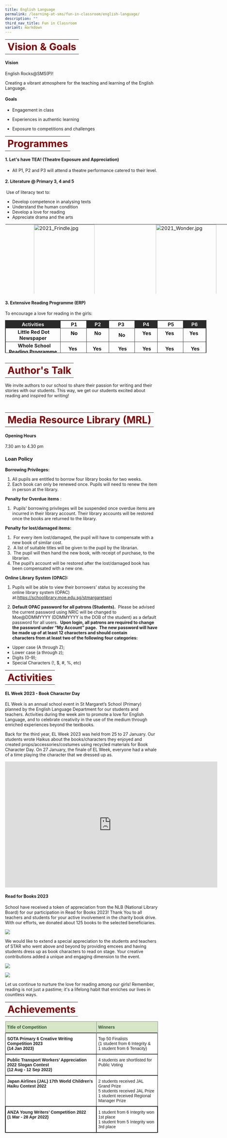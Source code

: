 ```yaml
---
title: English Language
permalink: /learning-at-sms/fun-in-classroom/english-language/
description: ""
third_nav_title: Fun in Classroom
variant: markdown
---
```

<table>
	<tbody><tr>
		<th><font size="6" color="maroon">
     Vision &amp; Goals
 </font></th>
</tr>
	<tr>
</tr>
</tbody></table>

#### **Vision**

English Rocks@SMS(P)!

Creating a vibrant atmosphere for the teaching and learning of the English Language.

#### **Goals**

* Engagement in class

* Experiences in authentic learning

* Exposure to competitions and challenges&nbsp;

  
<table>
	<tbody><tr>
		<th><font size="6" color="maroon">
     Programmes
 </font></th>
</tr>
	<tr>
</tr>
</tbody></table>

#### **1\. Let's have TEA! (Theatre Exposure and Appreciation)**

*   All P1, P2 and P3 will attend a theatre performance catered to their level.

  

#### **2. Literature @ Primary 3, 4 and 5**

&nbsp;Use of literacy text to:

*   Develop competence in analysing texts
*   Understand the human condition
*   Develop a love for reading
*   Appreciate drama and the arts

  

<table style="margin: auto; outline: 0px; padding: 0px; border-collapse: collapse; clear: both; border: 1px solid transparent; table-layout: fixed; width: 806.693px; height: 231px;" class="ives_tab_kosong ive_eobj_center" border="1"><tbody style="margin: 0px; outline: 0px; padding: 0px;"><tr style="margin: 0px; outline: 0px; padding: 0px;"><td style="margin: 0px; outline: 0px; padding: 0px 15px 15px 0px; vertical-align: top; width: 387.096px;"><img style="margin: auto; outline: 0px; padding: 0px; border: none; max-width: 100%; clear: both; display: block; width: 200px; height: 250px;" class="ive_eobj_center" alt="2021_Frindle.jpg" src="/images/2021_Frindle.jpg"></td><td style="margin: 0px; outline: 0px; padding: 0px 15px 15px 0px; vertical-align: top; width: 387.096px;"><img style="margin: auto; outline: 0px; padding: 0px; border: none; max-width: 100%; clear: both; display: block; width: 200px; height: 250px;" class="ive_eobj_center" alt="2021_Wonder.jpg" src="/images/2021_Wonder.jpg"></td></tr></tbody></table>

  
   

#### **3. Extensive Reading Programme (ERP)**

To encourage a love for reading in the girls:

<table style="margin: auto; outline: 0px; padding: 0px; clear: both; border: 1px solid rgb(42, 42, 42); border-spacing: 1px; border-collapse: collapse; width: 664px; height: 108px;" class="iveo_table ives_tab_dark ive_eobj_center"><tbody style="margin: 0px; outline: 0px; padding: 0px;"><tr style="margin: 0px; outline: 0px; padding: 0px;"><th style="margin: 0px; outline: 0px; padding: 2px; text-align: center; background-color: rgb(42, 42, 42); color: rgb(238, 238, 238); border: 1px solid rgb(42, 42, 42); width: 185px;">Activities</th><td style="margin: 0px; outline: 0px; padding: 2px; text-align: center; border: 1px solid rgb(42, 42, 42); width: 87px;"><b style="margin: 0px; outline: 0px; padding: 0px;">&nbsp;P1</b></td><th style="margin: 0px; outline: 0px; padding: 2px; text-align: center; background-color: rgb(42, 42, 42); color: rgb(238, 238, 238); border: 1px solid rgb(42, 42, 42); width: 73px;">P2</th><td style="margin: 0px; outline: 0px; padding: 2px; text-align: center; border: 1px solid rgb(42, 42, 42); width: 85px;"><b style="margin: 0px; outline: 0px; padding: 0px;">P3&nbsp;</b></td><th style="margin: 0px; outline: 0px; padding: 2px; text-align: center; background-color: rgb(42, 42, 42); color: rgb(238, 238, 238); border: 1px solid rgb(42, 42, 42); width: 74px;">P4</th><td style="margin: 0px; outline: 0px; padding: 2px; text-align: center; border: 1px solid rgb(42, 42, 42); width: 85px;"><b style="margin: 0px; outline: 0px; padding: 0px;">&nbsp;P5</b></td><th style="margin: 0px; outline: 0px; padding: 2px; text-align: center; background-color: rgb(42, 42, 42); color: rgb(238, 238, 238); border: 1px solid rgb(42, 42, 42); width: 74px;">P6</th></tr><tr style="margin: 0px; outline: 0px; padding: 0px;"><td style="margin: 0px; outline: 0px; padding: 2px; text-align: center; border: 1px solid rgb(42, 42, 42);"><b style="margin: 0px; outline: 0px; padding: 0px;">&nbsp;Little Red Dot Newspaper</b></td><td style="margin: 0px; outline: 0px; padding: 2px; text-align: center; border: 1px solid rgb(42, 42, 42); width: 60px;"><p style="margin: 0px 0px 10px; outline: 0px; padding: 0px; line-height: 24px !important; font-family: &quot;Libre Franklin&quot;, sans-serif; font-size: 17px; font-weight: 400; color: rgb(0, 0, 0);"><b style="margin: 0px; outline: 0px; padding: 0px;">&nbsp;No</b></p></td><td style="margin: 0px; outline: 0px; padding: 2px; text-align: center; border: 1px solid rgb(42, 42, 42);"><p style="margin: 0px 0px 10px; outline: 0px; padding: 0px; line-height: 24px !important; font-family: &quot;Libre Franklin&quot;, sans-serif; font-size: 17px; font-weight: 400; color: rgb(0, 0, 0);"><b style="margin: 0px; outline: 0px; padding: 0px;">No</b></p></td><td style="margin: 0px; outline: 0px; padding: 2px; text-align: center; border: 1px solid rgb(42, 42, 42);"><b style="margin: 0px; outline: 0px; padding: 0px;">No</b><b style="margin: 0px; outline: 0px; padding: 0px;"></b></td><td style="margin: 0px; outline: 0px; padding: 2px; text-align: center; border: 1px solid rgb(42, 42, 42);"><p style="margin: 0px 0px 10px; outline: 0px; padding: 0px; line-height: 24px !important; font-family: &quot;Libre Franklin&quot;, sans-serif; font-size: 17px; font-weight: 400; color: rgb(0, 0, 0);"><b style="margin: 0px; outline: 0px; padding: 0px;">&nbsp;Yes</b></p></td><td style="margin: 0px; outline: 0px; padding: 2px; text-align: center; border: 1px solid rgb(42, 42, 42);"><p style="margin: 0px 0px 10px; outline: 0px; padding: 0px; line-height: 24px !important; font-family: &quot;Libre Franklin&quot;, sans-serif; font-size: 17px; font-weight: 400; color: rgb(0, 0, 0);"><b style="margin: 0px; outline: 0px; padding: 0px;">Yes&nbsp;</b></p></td><td style="margin: 0px; outline: 0px; padding: 2px; text-align: center; border: 1px solid rgb(42, 42, 42);"><p style="margin: 0px 0px 10px; outline: 0px; padding: 0px; line-height: 24px !important; font-family: &quot;Libre Franklin&quot;, sans-serif; font-size: 17px; font-weight: 400; color: rgb(0, 0, 0);"><b style="margin: 0px; outline: 0px; padding: 0px;">Yes&nbsp;</b></p></td></tr><tr style="margin: 0px; outline: 0px; padding: 0px;"><td style="margin: 0px; outline: 0px; padding: 2px; text-align: center; border: 1px solid rgb(42, 42, 42);">&nbsp;<span>&nbsp;</span><b style="margin: 0px; outline: 0px; padding: 0px;">Whole School Reading Programme</b></td><td style="margin: 0px; outline: 0px; padding: 2px; text-align: center; border: 1px solid rgb(42, 42, 42);"><b style="margin: 0px; outline: 0px; padding: 0px;">Yes&nbsp;</b></td><td style="margin: 0px; outline: 0px; padding: 2px; text-align: center; border: 1px solid rgb(42, 42, 42);"><b style="margin: 0px; outline: 0px; padding: 0px;">Yes&nbsp;</b></td><td style="margin: 0px; outline: 0px; padding: 2px; text-align: center; border: 1px solid rgb(42, 42, 42);"><b style="margin: 0px; outline: 0px; padding: 0px;">&nbsp;Yes</b></td><td style="margin: 0px; outline: 0px; padding: 2px; text-align: center; border: 1px solid rgb(42, 42, 42);"><b style="margin: 0px; outline: 0px; padding: 0px;">&nbsp;Yes</b></td><td style="margin: 0px; outline: 0px; padding: 2px; text-align: center; border: 1px solid rgb(42, 42, 42);"><b style="margin: 0px; outline: 0px; padding: 0px;">Yes&nbsp;</b></td><td style="margin: 0px; outline: 0px; padding: 2px; text-align: center; border: 1px solid rgb(42, 42, 42);"><b style="margin: 0px; outline: 0px; padding: 0px;">&nbsp;Yes</b></td></tr></tbody></table>

<br>

<table>
	<tbody><tr>
		<th><font size="6" color="maroon">
   Author's Talk
 </font></th>
</tr>
	<tr>
</tr>
</tbody></table>

We invite authors to our school to share their passion for writing and their stories with our students. This way, we get our students excited about reading and inspired for writing!  

<br>

<table>
	<tbody><tr>
		<th><font size="6" color="maroon">
   Media Resource Library (MRL)
 </font></th>
</tr>
	<tr>
</tr>
</tbody></table>


#### **Opening Hours**

7.30 am to 4.30 pm

### **Loan Policy**

**Borrowing Privileges:**



1.  All pupils are entitled to borrow four library books for two weeks.
2.  Each book can only be renewed once. Pupils will need to renew the item in person at the library.

  



**Penalty for Overdue items**&nbsp;:



1.  &nbsp;Pupils' borrowing privileges will be suspended once overdue items are incurred in their library account. Their library accounts will be restored once the books are returned to the library.

  

**Penalty for lost/damaged items:**


1.  &nbsp;For every item lost/damaged, the pupil will have to compensate with a new book of similar cost.&nbsp;
2.  &nbsp;A list of suitable titles will be given to the pupil by the librarian.&nbsp;
3.  &nbsp;The pupil will then hand the new book, with receipt of purchase, to the librarian.&nbsp;
4.  The pupil’s account will be restored after the lost/damaged book has been compensated with a new one.&nbsp;&nbsp;

  


**Online Library System (OPAC):**


1.  Pupils will be able to view their borrowers’ status by accessing the online library system (OPAC) at:<a href="https://schoolibrary.moe.edu.sg/stmargaretspri" target="_blank">https://schoolibrary.moe.edu.sg/stmargaretspri</a>

2.  **Default&nbsp;OPAC&nbsp;password for all patrons (Students).**&nbsp;&nbsp;Please be advised the current password using NRIC will be changed to Moe@DDMMYYYY&nbsp;(DDMMYYYY is the DOB of the student) as a default password for all users.&nbsp;&nbsp;**Upon login, all patrons are required to change the password under “My Account” page.&nbsp; The new password will have be made up of at least 12 characters and should contain characters&nbsp;from at least two of the following four&nbsp;categories:**

*   Upper case (A through Z);
*   Lower case (a through z);
*   Digits (0-9);
*   Special Characters (!, $, #, %, etc)


  <table>
	<tbody><tr>
		<th><font size="6" color="maroon">
   Activities
 </font></th>
</tr>
	<tr>
</tr>
</tbody></table>

#### **EL Week 2023 - Book Character Day**
   

EL Week is an annual school event in St Margaret’s School (Primary) planned by the English Language Department for our students and teachers. Activities during the week aim to promote a love for English Language, and to celebrate creativity in the use of the medium through enriched experiences beyond the textbooks.

Back for the third year, EL Week 2023 was held from 25 to 27 January. Our students wrote Haikus about the books/characters they enjoyed and created props/accessories/costumes using recycled materials for Book Character Day. On 27 January, the finale of EL Week, everyone had a whale of a time playing the character that we dressed up as.

<center>
<iframe allowfullscreen="" allow="accelerometer; autoplay; clipboard-write; encrypted-media; gyroscope; picture-in-picture; web-share" frameborder="0" title="YouTube video player" src="https://www.youtube.com/embed/g7Db5BlUDiA" height="415" width="700"></iframe></center>

#### **Read for Books 2023**

School have received a token of appreciation from the NLB (National Library Board) for our participation in Read for Books 2023! Thank You to all teachers and students for your active involvement in the charity book drive. With our efforts, we donated about 125 books to the selected beneficiaries.

![](/images/Announcement/Read_for_Books_2023_Certificate.jpg)

We would like to extend a special appreciation to the students and teachers of STAR who went above and beyond by providing emcees and having students dress up as book characters to read on stage. Your creative contributions added a unique and engaging dimension to the event.

![](/images/Read%20for%20Books%202023/readforbooks01.jpg)

![](/images/Read%20for%20Books%202023/readforbooks02.jpg)

Let us continue to nurture the love for reading among our girls! Remember, reading is not just a pastime; it's a lifelong habit that enriches our lives in countless ways.





  <table>
	<tbody><tr>
		<th><font size="6" color="maroon">
   Achievements
 </font></th>
</tr>
	<tr>
</tr>
			<tr>
</tr>
</tbody></table>


<style type="text/css">
.tg  {border-collapse:collapse;border-spacing:0;}
.tg td{border-color:black;border-style:solid;border-width:2px;font-family:Arial, sans-serif;font-size:14px;
  overflow:hidden;padding:10px 5px;word-break:normal;}
.tg th{border-color:black;border-style:solid;border-width:1px;font-family:Arial, sans-serif;font-size:14px;
  font-weight:normal;overflow:hidden;padding:10px 5px;word-break:normal;}
.tg .tg-sb4k{background-color:#D6E6C7;border-color:inherit;color:#2A5629;font-weight:bold;text-align:left;vertical-align:top}
.tg .tg-jxgv{background-color:#FFF;border-color:inherit;text-align:left;vertical-align:top}
.tg .tg-pdeq{background-color:#FFF;border-color:inherit;font-weight:bold;text-align:left;vertical-align:top}
.tg .tg-dgl5{background-color:#FFF;font-weight:bold;text-align:left;vertical-align:top}
.tg .tg-ktyi{background-color:#FFF;text-align:left;vertical-align:top}
</style>
<table class="tg">
<thead>
  <tr>
    <th class="tg-sb4k">Title of Competition</th>
    <th class="tg-sb4k">Winners<br></th>
  </tr>
</thead>
<tbody>
  <tr>
    <td class="tg-pdeq">SOTA Primary 6 Creative Writing Competition 2023<br>(14 Jan 2023)<br></td>
    <td class="tg-jxgv">Top 50 Finalists<br>
(1 student from 6 Integrity &amp; <br>1 student from 6 Tenacity)
</td>
  </tr>
	  <tr>
    <td class="tg-pdeq">Public Transport Workers’ Appreciation 2022 Slogan Contest<br>(12 Aug - 12 Sep 2022)<br></td>
    <td class="tg-jxgv"> 4 students are shortlisted for Public Voting<br></td>
  </tr>
  <tr>
    <td class="tg-pdeq">Japan Airlines (JAL) 17th World Children's Haiku Contest 2022</td>
    <td class="tg-jxgv"> 2 students received JAL Grand Prize<br> 5 students received JAL Prize<br> 1 student received Regional Manager Prize</td>
  </tr>
  <tr>
    <td class="tg-dgl5">ANZA Young Writers’ Competition 2022 <br>(1 Mar - 28 Apr 2022)<br></td>
    <td class="tg-ktyi"> 1 student from 6 Integrity won 1st place<br> 1 student from 5 Integrity won 3rd place <br></td>
  </tr>
</tbody>
</table>